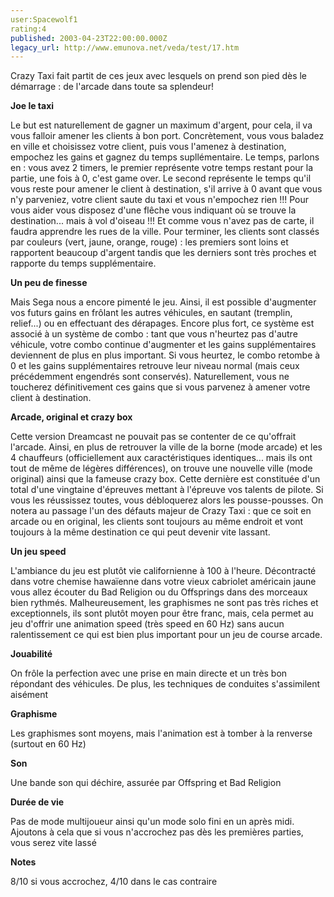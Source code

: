 ```yaml
---
user:Spacewolf1
rating:4
published: 2003-04-23T22:00:00.000Z
legacy_url: http://www.emunova.net/veda/test/17.htm
---
```

Crazy Taxi fait partit de ces jeux avec lesquels on prend son pied dès le démarrage : de l'arcade dans toute sa splendeur!  

  

**Joe le taxi**  

Le but est naturellement de gagner un maximum d'argent, pour cela, il va vous falloir amener les clients à bon port. Concrètement, vous vous baladez en ville et choisissez votre client, puis vous l'amenez à destination, empochez les gains et gagnez du temps supllémentaire. Le temps, parlons en : vous avez 2 timers, le premier représente votre temps restant pour la partie, une fois à 0, c'est game over. Le second représente le temps qu'il vous reste pour amener le client à destination, s'il arrive à 0 avant que vous n'y parveniez, votre client saute du taxi et vous n'empochez rien !!! Pour vous aider vous disposez d'une flêche vous indiquant où se trouve la destination... mais à vol d'oiseau !!! Et comme vous n'avez pas de carte, il faudra apprendre les rues de la ville. Pour terminer, les clients sont classés par couleurs (vert, jaune, orange, rouge) : les premiers sont loins et rapportent beaucoup d'argent tandis que les derniers sont très proches et rapporte du temps supplémentaire.  

  

**Un peu de finesse**  

Mais Sega nous a encore pimenté le jeu. Ainsi, il est possible d'augmenter vos futurs gains en frôlant les autres véhicules, en sautant (tremplin, relief...) ou en effectuant des dérapages. Encore plus fort, ce système est associé à un système de combo : tant que vous n'heurtez pas d'autre véhicule, votre combo continue d'augmenter et les gains supplémentaires deviennent de plus en plus important. Si vous heurtez, le combo retombe à 0 et les gains supplémentaires retrouve leur niveau normal (mais ceux précédemment engendrés sont conservés). Naturellement, vous ne toucherez définitivement ces gains que si vous parvenez à amener votre client à destination.  

  

**Arcade, original et crazy box**  

Cette version Dreamcast ne pouvait pas se contenter de ce qu'offrait l'arcade. Ainsi, en plus de retrouver la ville de la borne (mode arcade) et les 4 chauffeurs (officiellement aux caractéristiques identiques... mais ils ont tout de même de légères différences), on trouve une nouvelle ville (mode original) ainsi que la fameuse crazy box. Cette dernière est constituée d'un total d'une vingtaine d'épreuves mettant à l'épreuve vos talents de pilote. Si vous les réussissez toutes, vous débloquerez alors les pousse-pousses. On notera au passage l'un des défauts majeur de Crazy Taxi : que ce soit en arcade ou en original, les clients sont toujours au même endroit et vont toujours à la même destination ce qui peut devenir vite lassant.  

  

**Un jeu speed**  

L'ambiance du jeu est plutôt vie californienne à 100 à l'heure. Décontracté dans votre chemise hawaïenne dans votre vieux cabriolet américain jaune vous allez écouter du Bad Religion ou du Offsprings dans des morceaux bien rythmés. Malheureusement, les graphismes ne sont pas très riches et exceptionnels, ils sont plutôt moyen pour être franc, mais, cela permet au jeu d'offrir une animation speed (très speed en 60 Hz) sans aucun ralentissement ce qui est bien plus important pour un jeu de course arcade.  

  

  

**Jouabilité**  

On frôle la perfection avec une prise en main directe et un très bon répondant des véhicules. De plus, les techniques de conduites s'assimilent aisément  

**Graphisme**  

Les graphismes sont moyens, mais l'animation est à tomber à la renverse (surtout en 60 Hz)  

**Son**  

Une bande son qui déchire, assurée par Offspring et Bad Religion  

**Durée de vie**  

Pas de mode multijoueur ainsi qu'un mode solo fini en un après midi. Ajoutons à cela que si vous n'accrochez pas dès les premières parties, vous serez vite lassé  

  

**Notes**  

8/10 si vous accrochez, 4/10 dans le cas contraire